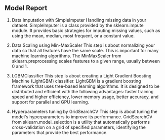 ## Model Report

1. Data Imputation with SimpleImputer
    Handling missing data in your dataset. SimpleImputer is a class provided by the sklearn.impute module. It provides basic strategies for imputing missing values, such as using the mean, median, most frequent, or a constant value.

2. Data Scaling using Min-MaxScaler
    This step is about normalizing your data so that all features have the same scale. This is important for many machine learning algorithms. The MinMaxScaler from sklearn.preprocessing scales features to a given range, usually between 0 and 1.

3. LGBMClassifier
    This step is about creating a Light Gradient Boosting Machine (LightGBM) classifier. LightGBM is a gradient boosting framework that uses tree-based learning algorithms. It is designed to be distributed and efficient with the following advantages: faster training speed and higher efficiency, lower memory usage, better accuracy, and support for parallel and GPU learning.

4. Hyperparameters tuning by GridSearchCV
    This step is about tuning the model's hyperparameters to improve its performance. GridSearchCV from sklearn.model_selection is a utility that automatically performs cross-validation on a grid of specified parameters, identifying the parameters that provide the best performance.